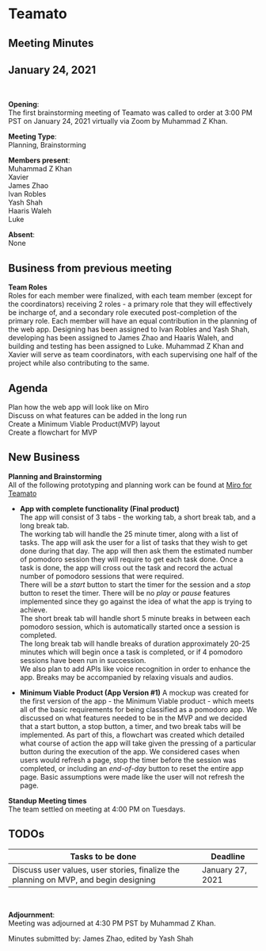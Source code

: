 # Teamato

## Meeting Minutes
## January 24, 2021
<br>

**Opening**:  
The first brainstorming meeting of Teamato was called to order at 3:00 PM PST on January 24, 2021 virtually via Zoom by Muhammad Z Khan.

**Meeting Type**:  
Planning, Brainstorming

**Members present**:  
Muhammad Z Khan  
Xavier  
James Zhao  
Ivan Robles  
Yash Shah  
Haaris Waleh  
Luke

**Absent**:  
None

## Business from previous meeting

**Team Roles**  
Roles for each member were finalized, with each team member (except for the coordinators) receiving 2 roles - a primary role that they will effectively be incharge of, and a secondary role executed post-completion of the primary role. Each member will have an equal contribution in the planning of the web app. Designing has been assigned to Ivan Robles and Yash Shah, developing has been assigned to James Zhao and Haaris Waleh, and building and testing has been assigned to Luke. Muhammad Z Khan and Xavier will serve as team coordinators, with each supervising one half of the project while also contributing to the same.

## Agenda
Plan how the web app will look like on Miro  
Discuss on what features can be added in the long run  
Create a Minimum Viable Product(MVP) layout  
Create a flowchart for MVP

## New Business

**Planning and Brainstorming**  
All of the following prototyping and planning work can be found at [Miro for Teamato](https://miro.com/app/board/o9J_lXAjFME=/)

- **App with complete functionality (Final product)**  
  The app will consist of 3 tabs - the working tab, a short break tab, and a long break tab.  
  The working tab will handle the 25 minute timer, along with a list of tasks. The app will ask the user for a list of tasks that they wish to get done during that day. The app will then ask them the estimated number of pomodoro session they will require to get each task done. Once a task is done, the app will cross out the task and record the actual number of pomodoro sessions that were required.  
  There will be a *start* button to start the timer for the session and a *stop* button to reset the timer. There will be no *play* or *pause* features implemented since they go against the idea of what the app is trying to achieve.  
  The short break tab will handle short 5 minute breaks in between each pomodoro session, which is automatically started once a session is completed.  
  The long break tab will handle breaks of duration approximately 20-25 minutes which will begin once a task is completed, or if 4 pomodoro sessions have been run in succession.  
  We also plan to add APIs like voice recognition in order to enhance the app. Breaks may be accompanied by relaxing visuals and audios.

- **Minimum Viable Product (App Version #1)**
  A mockup was created for the first version of the app - the Minimum Viable product - which meets all of the basic requirements for being classified as a pomodoro app. We discussed on what features needed to be in the MVP and we decided that a start button, a stop button, a timer, and two break tabs will be implemented. As part of this, a flowchart was created which detailed what course of action the app will take given the pressing of a particular button during the execution of the app. We considered cases when users would refresh a page, stop the timer before the session was completed, or including an *end-of-day* button to reset the entire app page.
  Basic assumptions were made like the user will not refresh the page.
  

**Standup Meeting times**  
The team settled on meeting at 4:00 PM on Tuesdays.

## TODOs
| Tasks to be done | Deadline |
| ---------------- | -------- |
| Discuss user values, user stories, finalize the planning on MVP, and begin designing | January 27, 2021 |

<br>

**Adjournment**:  
Meeting was adjourned at 4:30 PM PST by Muhammad Z Khan.

Minutes submitted by: James Zhao, edited by Yash Shah